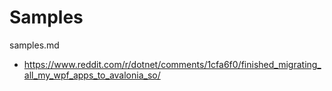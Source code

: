 # Samples

samples.md

*   https://www.reddit.com/r/dotnet/comments/1cfa6f0/finished_migrating_all_my_wpf_apps_to_avalonia_so/

